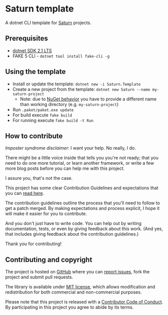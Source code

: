 # Saturn template

A dotnet CLI template for [Saturn](https://github.com/Krzysztof-Cieslak/Saturn) projects.


## Prerequisites

* [dotnet SDK 2.1 LTS](https://dotnet.microsoft.com/download/dotnet-core/2.1)
* FAKE 5 CLI - `dotnet tool install fake-cli -g`

## Using the template

* Install or update the template: `dotnet new -i Saturn.Template`
* Create a new project from the template: `dotnet new Saturn --name my-saturn-project`
  * Note: due to [NuGet behavior](https://github.com/SaturnFramework/Saturn.Template/issues/7) you have to provide a different name than working directory (e.g. `my-saturn-project`)
* Run `.paket/paket.exe update`
* For build execute `fake build`
* For running execute `fake build -t Run`

## How to contribute

*Imposter syndrome disclaimer*: I want your help. No really, I do.

There might be a little voice inside that tells you you're not ready; that you need to do one more tutorial, or learn another framework, or write a few more blog posts before you can help me with this project.

I assure you, that's not the case.

This project has some clear Contribution Guidelines and expectations that you can [read here](https://github.com/Krzysztof-Cieslak/Saturn.Template/blob/master/CONTRIBUTING.md).

The contribution guidelines outline the process that you'll need to follow to get a patch merged. By making expectations and process explicit, I hope it will make it easier for you to contribute.

And you don't just have to write code. You can help out by writing documentation, tests, or even by giving feedback about this work. (And yes, that includes giving feedback about the contribution guidelines.)

Thank you for contributing!


## Contributing and copyright

The project is hosted on [GitHub](https://github.com/Krzysztof-Cieslak/Saturn.Template) where you can [report issues](https://github.com/Krzysztof-Cieslak/Saturn.Template/issues), fork
the project and submit pull requests.

The library is available under [MIT license](https://github.com/Krzysztof-Cieslak/Saturn.Template/blob/master/LICENSE.md), which allows modification and redistribution for both commercial and non-commercial purposes.

Please note that this project is released with a [Contributor Code of Conduct](CODE_OF_CONDUCT.md). By participating in this project you agree to abide by its terms.
